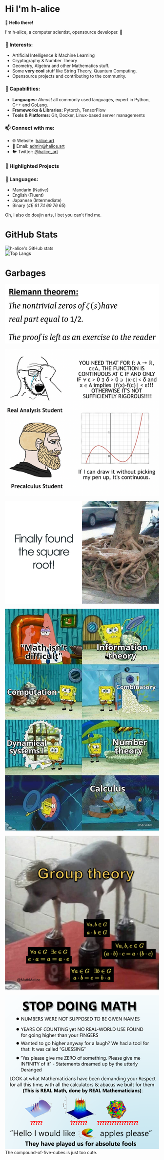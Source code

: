 # Hi I'm h-alice

👋 **Hello there!**

I'm h-alice, a computer scientist, opensource developer. 🚀

### 🌱 Interests:
- Artificial Intelligence & Machine Learning
- Cryptography & Number Theory
- Geometry, Algebra and other Mathematics stuff.
- Some **very cool** stuff like String Theory, Quantum Computing.
- Opensource projects and contributing to the community.

### 💼 Capabilities:
- **Languages:** *Almost* all commonly used languages, expert in Python, C++ and GoLang.
- **Frameworks & Libraries:** Pytorch, TensorFlow
- **Tools & Platforms:** Git, Docker, Linux-based server managements

### 📫 Connect with me:
- 🌐 Website: [halice.art](https://halice.art)
- 📧 Email: admin@halice.art
- 🐦 Twitter: [@halice_art](https://twitter.com/halice_art)

### 🌟 Highlighted Projects

### 💬 Languages:
- Mandarin (Native)
- English (Fluent)
- Japanese (Intermediate)
- Binary (*4E 61 74 69 76 65*)

Oh, I also do doujin arts, I bet you can't find me.

# GitHub Stats

![h-alice's GitHub stats](https://github-readme-stats.vercel.app/api?username=h-alice&show_icons=true&theme=neon&show=reviews)  
![Top Langs](https://github-readme-stats.vercel.app/api/top-langs/?username=h-alice&size_weight=0.5&count_weight=1.5&layout=compact&theme=neon&card_width=467)


# Garbages
![riemann](assets/riemann-hypothesis.jpg)

![continuous](assets/real-analysis.png)

![sqrt](assets/sqrt.jpg)

![math-in-a-nutshell](assets/math-in-a-nutshell.webp)

![group-theory](assets/group.jpeg)

![stop-doing-math](assets/stop-doing-math.png)
The compound-of-five-cubes is just too cute.